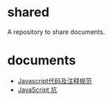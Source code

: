 # shared
A repository to share documents.


# documents
- [Javascript代码及注释规范](https://github.com/LahK/shared/blob/master/Javascript%E4%BB%A3%E7%A0%81%E5%8F%8A%E6%B3%A8%E9%87%8A%E8%A7%84%E8%8C%83.md)
- [JavaScript 坑](https://github.com/LahK/shared/blob/master/JavaScript%20%E5%9D%91.md)
